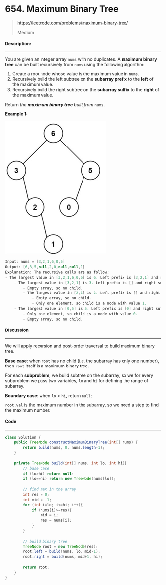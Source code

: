 # 654. Maximum Binary Tree

> https://leetcode.com/problems/maximum-binary-tree/
>
> Medium

#### Description:

---

You are given an integer array `nums` with no duplicates. A **maximum binary tree** can be built recursively from `nums` using the following algorithm:

1. Create a root node whose value is the maximum value in `nums`.
2. Recursively build the left subtree on the **subarray prefix** to the **left** of the maximum value.
3. Recursively build the right subtree on the **subarray suffix** to the **right** of the maximum value.

Return *the **maximum binary tree** built from* `nums`.

**Example 1:**

<img src="assets/image-20220913112907343.png" alt="image-20220913112907343" style="zoom:50%;" />

```Java
Input: nums = [3,2,1,6,0,5]
Output: [6,3,5,null,2,0,null,null,1]
Explanation: The recursive calls are as follow:
- The largest value in [3,2,1,6,0,5] is 6. Left prefix is [3,2,1] and right suffix is [0,5].
    - The largest value in [3,2,1] is 3. Left prefix is [] and right suffix is [2,1].
        - Empty array, so no child.
        - The largest value in [2,1] is 2. Left prefix is [] and right suffix is [1].
            - Empty array, so no child.
            - Only one element, so child is a node with value 1.
    - The largest value in [0,5] is 5. Left prefix is [0] and right suffix is [].
        - Only one element, so child is a node with value 0.
        - Empty array, so no child.
```



#### Discussion

---

We will apply recursion and post-order traversal to build maximum binary tree. 

**Base case**: when `root` has no child (i.e. the subarray has only one number), then `root` itself is a maximum binary tree. 

For each **subproblem**, we build subtree on the subarray, so we for every subproblem we pass two variables, `lo` and `hi` for defining the range of subarray. 

**Boundary case**: when `lo` > `hi`, return `null`;

`root.val` is the maximum number in the subarray, so we need a step to find the maximum number. 

#### Code

----

```Java
class Solution {
    public TreeNode constructMaximumBinaryTree(int[] nums) {
        return build(nums, 0, nums.length-1);
    }
    
    private TreeNode build(int[] nums, int lo, int hi){
        // base case
        if (lo>hi) return null;
        if (lo==hi) return new TreeNode(nums[lo]);
        
        // find max in the array
        int res = 0;
        int mid = -1;
        for (int i=lo; i<=hi; i++){
            if (nums[i]>=res){
                mid = i;
                res = nums[i];
            }
        }
        
        // build binary tree
        TreeNode root = new TreeNode(res);
        root.left = build(nums, lo, mid-1);
        root.right = build(nums, mid+1, hi);
        
        return root;
    }
}
```

